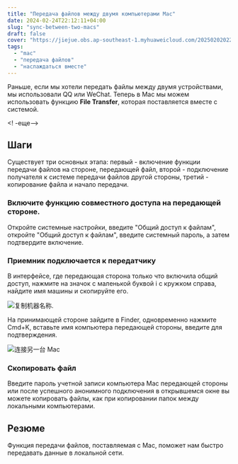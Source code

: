 ```yaml
---
title: "Передача файлов между двумя компьютерами Mac"
date: 2024-02-24T22:12:11+04:00
slug: "sync-between-two-macs"
draft: false
cover: "https://jiejue.obs.ap-southeast-1.myhuaweicloud.com/20250202022932603.webp"
tags:
  - "mac"
  - "передача файлов"
  - "наслаждаться вместе"
---
```


Раньше, если мы хотели передать файлы между двумя устройствами, мы использовали QQ или WeChat. Теперь в Mac мы можем использовать функцию **File Transfer**, которая поставляется вместе с системой.

<! -еще-->

## Шаги

Существует три основных этапа: первый - включение функции передачи файлов на стороне, передающей файл, второй - подключение получателя к системе передачи файлов другой стороны, третий - копирование файла и начало передачи.

### Включите функцию совместного доступа на передающей стороне.
Откройте системные настройки, введите "Общий доступ к файлам", откройте "Общий доступ к файлам", введите системный пароль, а затем подтвердите включение.

### Приемник подключается к передатчику
В интерфейсе, где передающая сторона только что включила общий доступ, нажмите на значок с маленькой буквой i с кружком справа, найдите имя машины и скопируйте его.

![复制机器名称](https://jiejue.obs.ap-southeast-1.myhuaweicloud.com/20250202022953766.webp).

На принимающей стороне зайдите в Finder, одновременно нажмите Cmd+K, вставьте имя компьютера передающей стороны, введите для подтверждения.

![连接另一台 Mac](https://jiejue.obs.ap-southeast-1.myhuaweicloud.com/20250202023012907.webp)

### Скопировать файл
Введите пароль учетной записи компьютера Mac передающей стороны или после успешного анонимного подключения в открывшемся окне вы можете копировать файлы, как при копировании папок между локальными компьютерами.

## Резюме
Функция передачи файлов, поставляемая с Mac, поможет нам быстро передавать данные в локальной сети.


